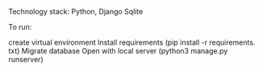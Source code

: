 Technology stack: Python, Django Sqlite

To run:

create virtual environment
Install requirements (pip install -r requirements. txt)
Migrate database
Open with local server (python3 manage.py runserver)
